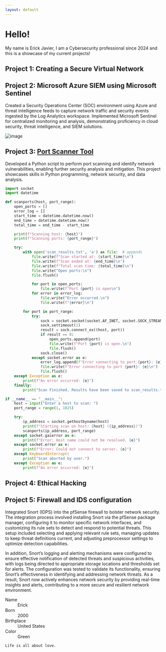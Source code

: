 ```yaml
---
layout: default
---
```


# **Hello!**
My name is Erick Javier, I am a Cybersecurity professional since 2024 and this is a showcase of my current projects!

## Project 1: Creating a Secure Virtual Network

## Project 2: Microsoft Azure SIEM using Microsoft Sentinel

Created a Security Operations Center (SOC) environment using Azure and threat intelligence feeds to capture network traffic and security events ingested by the Log Analytics workspace. Implemented Microsoft Sentinel for centralized monitoring and analysis, demonstrating proficiency in cloud security, threat intelligence, and SIEM solutions.

![image](https://github.com/user-attachments/assets/d0d854e9-7f18-4b54-98a3-cc7935268e9e)

## Project 3: [Port Scanner Tool](https://github.com/ericksjavier/portfolio.github.io/blob/main/C23C12.py)

Developed a Python script to perform port scanning and identify network vulnerabilities, enabling further security analysis and mitigation. This project showcases skills in Python programming, network security, and data analysis.

```python
import socket
import datetime

def scanports(host, port_range):
    open_ports = []
    error_log = []
    start_time = datetime.datetime.now()
    end_time = datetime.datetime.now()
    total_time = end_time - start_time

    print(f"Scanning host: {host}")
    print(f"Scanning ports: {port_range}")

    try:
        with open('scan_results.txt', 'a') as file:  # appends
            file.write(f"Scan started at: {start_time}\n")
            file.write(f"Scan ended at: {end_time}\n")
            file.write(f"Total scan time: {total_time}\n")
            file.write("Open ports:\n")
            file.flush()

            for port in open_ports:
                file.write(f"Port {port} is open\n")
            for error in error_log:
                file.write("Error occurred.\n")
                file.write(f"{error}\n")

        for port in port_range:
            try:
                sock = socket.socket(socket.AF_INET, socket.SOCK_STREAM)
                sock.settimeout(1)
                result = sock.connect_ex((host, port))
                if result == 0:
                    open_ports.append(port)
                    file.write(f"Port {port} is open.\n")
                    file.flush()
                sock.close()
            except socket.error as e:
                error_log.append(f"Error connecting to port {port}: {e}")
                file.write(f"Error connecting to port {port}: {e}\n")
                file.flush()
    except Exception as e:
        print(f"An error occurred: {e}")
    finally:
        print("Scan Finished. Results have been saved to scan_results.txt")

if __name__ == "__main__":
    host = input("Enter a host to scan: ")
    port_range = range(1, 1025)

    try:
        ip_address = socket.gethostbyname(host)
        print(f"Starting scan on host: {host} ({ip_address})")
        scanports(ip_address, port_range)
    except socket.gaierror as e:
        print(f"Error: Host name could not be resolved. {e}")
    except socket.error as e:
        print(f"Error: Could not connect to server. {e}")
    except KeyboardInterrupt:
        print("Scan aborted by user.")
    except Exception as e:
        print(f"An error occurred: {e}")
```
## Project 4: Ethical Hacking

## Project 5: Firewall and IDS configuration

Integrated Snort (IDPS) into the pfSense firewall to bolster network security. The integration process involved installing Snort via the pfSense package manager, configuring it to monitor specific network interfaces, and customizing its rule sets to detect and respond to potential threats. This setup included selecting and applying relevant rule sets, managing updates to keep threat definitions current, and adjusting preprocessor settings to optimize detection capabilities.

In addition, Snort’s logging and alerting mechanisms were configured to ensure effective notification of detected threats and suspicious activities, with logs being directed to appropriate storage locations and thresholds set for alerts. The configuration was tested to validate its functionality, ensuring Snort’s effectiveness in identifying and addressing network threats. As a result, Snort now actively enhances network security by providing real-time insights and alerts, contributing to a more secure and resilient network environment.



<dl>
<dt>Name</dt>
<dd>Erick</dd>
<dt>Born</dt>
<dd>2000</dd>
<dt>Birthplace</dt>
<dd>United States</dd>
<dt>Color</dt>
<dd>Green</dd>
</dl>

```
Life is all about love.
```
